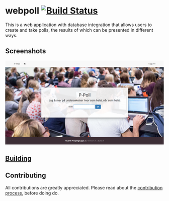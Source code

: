 <!--
               _                 _ _ 
              | |               | | |
 __      _____| |__  _ __   ___ | | |
 \ \ /\ / / _ \ '_ \| '_ \ / _ \| | |
  \ V  V /  __/ |_) | |_) | (_) | | |
   \_/\_/ \___|_.__/| .__/ \___/|_|_|
                    | |              
                    |_|              
-->

# webpoll [![Build Status](https://travis-ci.org/erikns/webpoll.svg?branch=master)](https://travis-ci.org/erikns/webpoll)
This is a web application with database integration that allows users to create
and take polls, the results of which can be presented in different ways.

## Screenshots
![Placeholder screenshot](https://github.com/erikns/webpoll/blob/master/Screenshot.png)
<!--![Screenshot of poll creation](placeholderlink)-->
<!--![Screenshot of poll taking](placeholderlink)-->

## [Building](BUILDING.md)

## Contributing

All contributions are greatly appreciated. Please read about the [contribution
process](CONTRIBUTING.md), before doing do.

